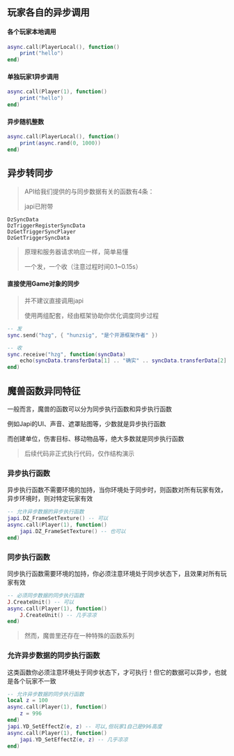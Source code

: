 ## 玩家各自的异步调用

#### 各个玩家本地调用

```lua
async.call(PlayerLocal(), function()
    print("hello")
end)
```

#### 单独玩家1异步调用

```lua
async.call(Player(1), function()
    print("hello")
end)
```

#### 异步随机整数

```lua
async.call(PlayerLocal(), function()
    print(async.rand(0, 1000))
end)
```

## 异步转同步

> API给我们提供的与同步数据有关的函数有4条：
>
> japi已附带

```
DzSyncData
DzTriggerRegisterSyncData
DzGetTriggerSyncPlayer
DzGetTriggerSyncData
```

> 原理和服务器请求响应一样，简单易懂
>
> 一个发，一个收（注意过程时间0.1~0.15s）

#### 直接使用Game对象的同步

> 并不建议直接调用japi
>
> 使用两组配套，经由框架协助你优化调度同步过程

```lua
-- 发
sync.send("hzg", { "hunzsig", "是个开源框架作者" })

-- 收
sync.receive("hzg", function(syncData)
    echo(syncData.transferData[1] .. "确实" .. syncData.transferData[2])
end)
```

## 魔兽函数异同特征

一般而言，魔兽的函数可以分为同步执行函数和异步执行函数

例如Japi的UI、声音、遮罩贴图等，少数就是异步执行函数

而创建单位，伤害目标、移动物品等，绝大多数就是同步执行函数

> 后续代码非正式执行代码，仅作结构演示

### 异步执行函数

异步执行函数不需要环境的加持，当你环境处于同步时，则函数对所有玩家有效，异步环境时，则对特定玩家有效

```lua
-- 允许异步数据的异步执行函数
japi.DZ_FrameSetTexture() -- 可以
async.call(Player(1), function()
    japi.DZ_FrameSetTexture() -- 也可以
end)
```

### 同步执行函数

同步执行函数需要环境的加持，你必须注意环境处于同步状态下，且效果对所有玩家有效

```lua
-- 必须同步数据的同步执行函数
J.CreateUnit() -- 可以
async.call(Player(1), function()
    J.CreateUnit() -- 几乎凉凉
end)
```

> 然而，魔兽里还存在一种特殊的函数系列

### 允许异步数据的同步执行函数

这类函数你必须注意环境处于同步状态下，才可执行！但它的数据可以异步，也就是各个玩家不一致

```lua
-- 允许异步数据的同步执行函数
local z = 100
async.call(Player(1), function()
    z = 996
end)
japi.YD_SetEffectZ(e, z) -- 可以,但玩家1自己是996高度
async.call(Player(1), function()
    japi.YD_SetEffectZ(e, z) -- 几乎凉凉
end)
```
